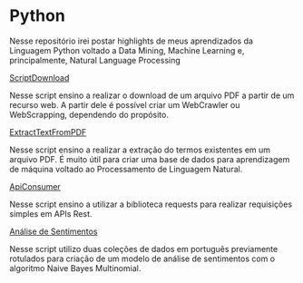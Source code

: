 # Python
Nesse repositório irei postar highlights de meus aprendizados da Linguagem Python voltado a Data Mining, Machine Learning e, principalmente, Natural Language Processing


<a href = 'https://github.com/hroatti/Python/blob/master/ScriptDownload.ipynb' >ScriptDownload</a>

Nesse script ensino a realizar o download de um arquivo PDF a partir de um recurso web. A partir dele é possível criar um WebCrawler ou WebScrapping, dependendo do propósito.

<a href = 'https://github.com/hroatti/Python/blob/master/ExtractTextFromPDF.ipynb'>ExtractTextFromPDF</a>

Nesse script ensino a realizar a extração do termos existentes em um arquivo PDF. É muito útil para criar uma base de dados para aprendizagem de máquina voltado ao Processamento de Linguagem Natural.

<a href = "https://github.com/hroatti/Python/blob/master/APIConsumer.ipynb"> ApiConsumer</a>

Nesse script ensino a utilizar a biblioteca requests para realizar requisições simples em APIs Rest.

<a href = "https://github.com/hroatti/Python/blob/master/Sentiment_Analysis.ipynb">Análise de Sentimentos</a>

Nesse script utilizo duas coleções de dados em português previamente rotulados para criação de um modelo de análise de sentimentos com o algoritmo Naive Bayes Multinomial.
